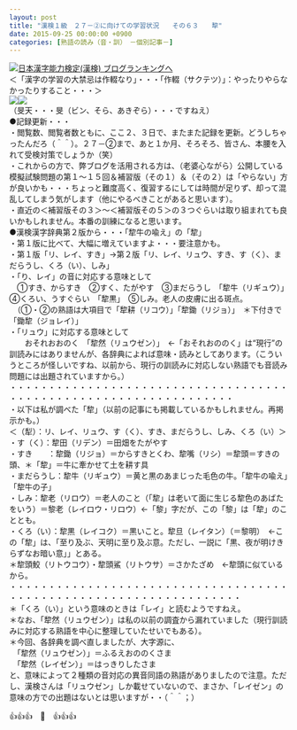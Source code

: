 ```yaml
---
layout: post
title: "漢検１級　２７－②に向けての学習状況　　その６３　　犂"
date: 2015-09-25 00:00:00 +0900
categories: [熟語の読み（音・訓）　－個別記事－]
---
```


[![](/syuusyuu9701/assets/images/漢検１級-２７－②に向けての学習状況-その６３-犂-br_c_3028_1.gif)](http://blog.with2.net/link.php?1659096:3028 "日本漢字能力検定(漢検) ブログランキングへ")[日本漢字能力検定(漢検) ブログランキングへ](http://blog.with2.net/link.php?1659096:3028)  
＜「漢字の学習の大禁忌は作輟なり」・・・「作輟（サクテツ）」：やったりやらなかったりすること・・・＞  
![](/syuusyuu9701/assets/images/漢検１級-２７－②に向けての学習状況-その６３-犂-214906ad8abf2a29e95f5bf6d2ec8113.jpg)![](/syuusyuu9701/assets/images/漢検１級-２７－②に向けての学習状況-その６３-犂-cd82dab3a97b89e67e0ab663bfe8e8ab.jpg)  
（旻天・・・旻（ビン、そら、あきぞら）・・・ですねえ）  
●記録更新・・・  
・閲覧数、閲覧者数ともに、ここ２、３日で、またまた記録を更新。どうしちゃったんだろ（＾＾）。２７－②まで、あと１か月、そろそろ、皆さん、本腰を入れて受検対策でしょうか（笑）  
・これからの方で、弊ブログを活用される方は、（老婆心ながら）公開している模擬試験問題の第１～１５回＆補習版（その１）＆（その２）は「やらない」方が良いかも・・・ちょっと難度高く、復習するにしては時間が足りず、却って混乱してしまう気がします（他にやるべきことがあると思います）。  
・直近の＜補習版その３＞～＜補習版その５＞の３つぐらいは取り組まれても良いかもしれません。本番の訓練になると思います。  
●漢検漢字辞典第２版から・・・「犂牛の喩え」の「犂」  
・第１版に比べて、大幅に増えていますよ・・・要注意かも。  
・第１版「リ、レイ、すき」→第２版「リ、レイ、リュウ、すき、す（く）、まだらうし、くろ（い）、しみ」  
・「り、レイ」の音に対応する意味として  
　①すき、からすき　②すく、たがやす　③まだらうし　「犂牛（リギュウ）」　④くろい、うすぐらい　「犂黒」　⑤しみ。老人の皮膚に出る斑点。  
　（①・②の熟語は大項目で「犂耕（リコウ）」「犂鋤（リジョ）」　＊下付きで「鋤犂（ジョレイ）」  
・「リュウ」に対応する意味として  
　　おそれおおのく　「犂然（リュウゼン）」　←「おそれおののく」は“現行”の訓読みにはありませんが、各辞典によれば意味・読みとしてあります。（こういうところが怪しいですね、以前から、現行の訓読みに対応しない熟語でも音読み問題には出題されていますから。）  
・・・・・・・・・・・・・・・・・・・・・・・・・・・・・・・・・・・・・・・・・・・・・・・・・・・・・・・・・・・・・・・・・  
・以下は私が調べた「犂」（以前の記事にも掲載しているかもしれません。再掲示かも。）  
＜（犁）：リ、レイ、リュウ、す（く）、すき、まだらうし、しみ、くろ（い）＞  
・す（く）：犂田（リデン）＝田畑をたがやす  
・すき　　：犂鋤（リジョ）＝からすきとくわ、犂嘴（リシ）＝犂頭＝すきの頭、＊「犂」＝牛に牽かせて土を耕す具  
・まだらうし：犂牛（リギュウ）＝黄と黒のあまじった毛色の牛。「犂牛の喩え」「犂牛の子」  
・しみ：犂老（リロウ）＝老人のこと（「犂」は老いて面に生じる犂色のあばたをいう）＝黎老（レイロウ・リロウ）←「黎」字だが、この「黎」は「犂」のこととも。  
・くろ（い）：犂黒（レイコク）＝黒いこと。犂旦（レイタン）（＝黎明）　←この「犂」は、「至り及ぶ、天明に至り及ぶ意。ただし、一説に「黒、夜が明けきらずなお暗い意」」とある。  
＊犂頭鮫（リトウコウ）・犂頭鯊（リトウサ）＝さかたざめ　←犂頭に似ているから。  
・・・・・・・・・・・・・・・・・・・・・・・・・・・・・・・・・・・・・・・・・・・・・・・・・・・・・・・・・・・・・・・・・・  
＊「くろ（い）」という意味のときは「レイ」と読むようですねえ。  
＊なお、「犂然（リュウゼン）」は私の以前の調査から漏れていました（現行訓読みに対応する熟語を中心に整理していたせいでもある）。  
＊今回、各辞典を調べ直しましたが、大字源に、  
　「犂然（リュウゼン）」＝ふるえおののくさま  
　「犂然（レイゼン）」＝はっきりしたさま  
と、意味によって２種類の音対応の異音同語の熟語がありましたので注意。ただし、漢検さんは「リュウゼン」しか載せていないので、まさか、「レイゼン」の意味の方での出題はないとは思いますが・・（＾＾；）  
  
👍👍👍　🐑　👍👍👍  
  
